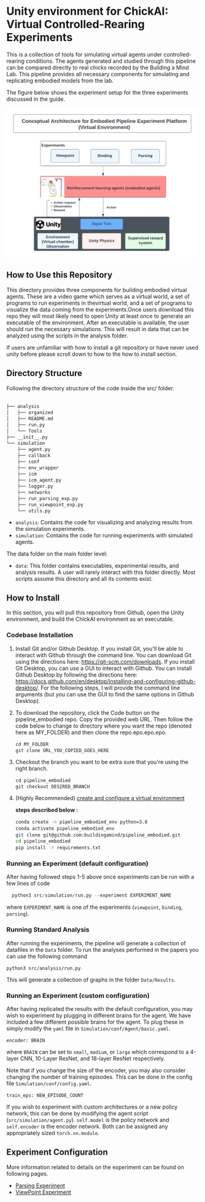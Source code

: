 # Unity environment for ChickAI: Virtual Controlled-Rearing Experiments

This is a collection of tools for simulating virtual agents under controlled-rearing conditions. The agents
generated and studied through this pipeline can be compared directly to real chicks recorded by the Building a Mind
Lab. This pipeline provides all necessary components for simulating and replicating embodied models from the lab.

 The figure below shows the experiment setup for the three experiments discussed in the guide.

<img src="./docs/digital_twin.jpg" width="500"/>

## How to Use this Repository

This directory provides three components for building embodied virtual agents. These are a video game which serves as a virtual world, a set of programs to run experiments in thevirtual world, and a set of programs to visualize the data coming from the experiments.Once users download this repo they will most likely need to open Unity at least once to generate an executable of the environment. After an executable is available, the user should run the necessary simulations. This will result in data that can be analyzed using the scripts in the analysis folder.

If users are unfamiliar with how to install a git repository or have never used unity before please scroll down to how to the how to install section.

## Directory Structure

Following the directory structure of the code inside the src/ folder.

```tree

├── analysis
│   ├── organized
│   ├── README.md
│   ├── run.py
│   └── Tools
├── __init__.py
└── simulation
    ├── agent.py
    ├── callback
    ├── conf
    ├── env_wrapper
    ├── icm
    ├── icm_agent.py
    ├── logger.py
    ├── networks
    ├── run_parsing_exp.py
    ├── run_viewpoint_exp.py
    └── utils.py

```

* `analysis`: Contains the code for visualizing and analyzing results from the
  simulation experiments.
* `simulation`: Contains the code for running experiments with simulated agents.

The data folder on the main folder level:
* `data`: This folder contains executables, experimental results, and analysis results.
  A user will rarely interact with this folder directly. Most scripts assume this directory and all its contents exist.
## How to Install

In this section, you will pull this repository from Github, open the Unity environment, and build the ChickAI environment as an executable.

### Codebase Installation

1. Install Git and/or Github Desktop. If you install Git, you'll be able to interact with Github through the command line. You can download Git using the directions here: https://git-scm.com/downloads. If you install Git Desktop, you can use a GUI to interact with Github. You can install Github Desktop by following the directions here: https://docs.github.com/en/desktop/installing-and-configuring-github-desktop/. For the following steps, I will provide the command line arguments (but you can use the GUI to find the same options in Github Desktop).
2. To download the repository, click the Code button on the pipeline_embodied repo. Copy the provided web URL. Then follow the code below to change to directory where you want the repo (denoted here as MY_FOLDER) and then clone the repo.epo.epo.epo.

   ```
   cd MY_FOLDER
   git clone URL_YOU_COPIED_GOES_HERE
   ```
3. Checkout the branch you want to be extra sure that you're using the right branch.

   ```
   cd pipeline_embodied
   git checkout DESIRED_BRANCH
   ```
4. (Highly Recommended) [create and configure a virtual environment](https://uoa-eresearch.github.io/eresearch-cookbook/recipe/2014/11/20/conda/ "Link for how to set-up a virtual env")

   **steps described below :**

   ```bash
   conda create -n pipeline_embodied_env python=3.8
   conda activate pipeline_embodied_env
   git clone git@github.com:buildingamind/pipeline_embodied.git
   cd pipeline_embodied
   pip install -r requirements.txt
   
   ```

### Running an Experiment (default configuration)

After having followed steps 1-5 above once experiments can be run with a few lines of code

```python
  python3 src/simulation/run.py --experiment EXPERIMENT_NAME
```

where `EXPERIMENT_NAME` is one of the experiments (`viewpoint`, `binding`, `parsing`).

### Running Standard Analysis

After running the experiments, the pipeline will generate a collection of datafiles in the `Data` folder. To run the analyses performed in the papers you can use the following command

```
python3 src/analysis/run.py
```

This will generate a collection of graphs in the folder `Data/Results`.

### Running an Experiment (custom configuration)

After having replicated the results with the default configuration, you may wish to experiment by plugging in different brains for the agent. We have included a few different possible brains for the agent. To plug these in simply modify the `yaml` file in `Simulation/conf/Agent/basic.yaml`.

```
encoder: BRAIN
```

where `BRAIN` can be set to `small`, `medium`, or `large` which correspond to a 4-layer CNN, 10-Layer ResNet, and 18-layer ResNet respectively.

Note that if you change the size of the encoder, you may also consider changing the number of training episodes. This can be done in the config file `Simulation/conf/config.yaml`.

```
train_eps: NEW_EPISODE_COUNT
```

If you wish to experiment with custom architectures or a new policy network, this can be done by modifying the agent script (`src/simulation/agent.py`). `self.model` is the policy network and `self.encoder` is the encoder network. Both can be assigned any appropriately sized `torch.nn.module`.

## Experiment Configuration

More information related to details on the experiment can be found on following pages.

- [Parsing Experiment](Parsing.md)
- [ViewPoint Experiment](Viewpoint.md)
